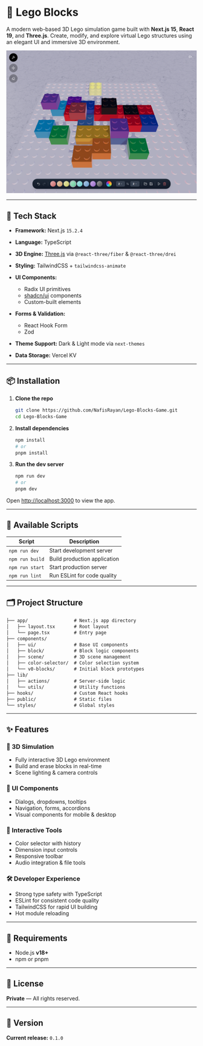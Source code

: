 # 🧱 Lego Blocks

A modern web-based 3D Lego simulation game built with **Next.js 15**, **React 19**, and **Three.js**. Create, modify, and explore virtual Lego structures using an elegant UI and immersive 3D environment.

<p align="center"> <img src="https://github.com/NafisRayan/Lego-Blocks-Game/blob/main/public/Lego%20Simulation.png" alt="Lego Blocks Simulation Image" width="860" /> </p>

---

## 🚀 Tech Stack

* **Framework:** Next.js `15.2.4`
* **Language:** TypeScript
* **3D Engine:** [Three.js](https://threejs.org/) via `@react-three/fiber` & `@react-three/drei`
* **Styling:** TailwindCSS + `tailwindcss-animate`
* **UI Components:**

  * Radix UI primitives
  * [shadcn/ui](https://ui.shadcn.com/) components
  * Custom-built elements
* **Forms & Validation:**

  * React Hook Form
  * Zod
* **Theme Support:** Dark & Light mode via `next-themes`
* **Data Storage:** Vercel KV

---

## 📦 Installation

1. **Clone the repo**

   ```bash
   git clone https://github.com/NafisRayan/Lego-Blocks-Game.git
   cd Lego-Blocks-Game
   ```

2. **Install dependencies**

   ```bash
   npm install
   # or
   pnpm install
   ```

3. **Run the dev server**

   ```bash
   npm run dev
   # or
   pnpm dev
   ```

Open [http://localhost:3000](http://localhost:3000) to view the app.

---

## 🧰 Available Scripts

| Script          | Description                  |
| --------------- | ---------------------------- |
| `npm run dev`   | Start development server     |
| `npm run build` | Build production application |
| `npm run start` | Start production server      |
| `npm run lint`  | Run ESLint for code quality  |

---

## 🗂 Project Structure

```
├── app/                 # Next.js app directory
│   ├── layout.tsx       # Root layout
│   └── page.tsx         # Entry page
├── components/
│   ├── ui/              # Base UI components
│   ├── block/           # Block logic components
│   ├── scene/           # 3D scene management
│   ├── color-selector/  # Color selection system
│   └── v0-blocks/       # Initial block prototypes
├── lib/
│   ├── actions/         # Server-side logic
│   └── utils/           # Utility functions
├── hooks/               # Custom React hooks
├── public/              # Static files
└── styles/              # Global styles
```

---

## ✨ Features

### 🔧 3D Simulation

* Fully interactive 3D Lego environment
* Build and erase blocks in real-time
* Scene lighting & camera controls

### 🧩 UI Components

* Dialogs, dropdowns, tooltips
* Navigation, forms, accordions
* Visual components for mobile & desktop

### 🎨 Interactive Tools

* Color selector with history
* Dimension input controls
* Responsive toolbar
* Audio integration & file tools

### 🛠 Developer Experience

* Strong type safety with TypeScript
* ESLint for consistent code quality
* TailwindCSS for rapid UI building
* Hot module reloading

---

## 🛑 Requirements

* Node.js **v18+**
* npm or pnpm

---

## 📝 License

**Private** — All rights reserved.

---

## 🔖 Version

**Current release:** `0.1.0`
